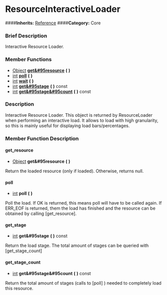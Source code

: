 #  ResourceInteractiveLoader  
####**Inherits:** [Reference](class_reference)
####**Category:** Core

###  Brief Description  
Interactive Resource Loader.

###  Member Functions 
  * [Object](class_object)  **[get&#95resource](#get_resource)**  **(** **)**
  * [int](class_int)  **[poll](#poll)**  **(** **)**
  * [int](class_int)  **[wait](#wait)**  **(** **)**
  * [int](class_int)  **[get&#95stage](#get_stage)**  **(** **)** const
  * [int](class_int)  **[get&#95stage&#95count](#get_stage_count)**  **(** **)** const

###  Description  
Interactive Resource Loader. This object is returned by ResourceLoader when performing an interactive load. It allows to load with high granularity, so this is mainly useful for displaying load bars/percentages.

###  Member Function Description  

#### <a name="get_resource">get_resource</a>
  * [Object](class_object)  **get&#95resource**  **(** **)**

Return the loaded resource (only if loaded). Otherwise, returns null.

#### <a name="poll">poll</a>
  * [int](class_int)  **poll**  **(** **)**

Poll the load. If OK is returned, this means poll will have to be called again. If ERR_EOF is returned, them the load has finished and the resource can be obtained by calling [get_resource].

#### <a name="get_stage">get_stage</a>
  * [int](class_int)  **get&#95stage**  **(** **)** const

Return the load stage. The total amount of stages can be queried with [get_stage_count]

#### <a name="get_stage_count">get_stage_count</a>
  * [int](class_int)  **get&#95stage&#95count**  **(** **)** const

Return the total amount of stages (calls to [poll] ) needed to completely load this resource.

